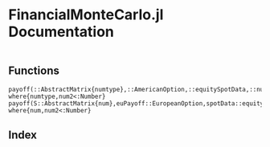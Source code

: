 # FinancialMonteCarlo.jl Documentation

```@contents
```

## Functions

```@docs
payoff(::AbstractMatrix{numtype},::AmericanOption,::equitySpotData,::num2) where{numtype,num2<:Number}
payoff(S::AbstractMatrix{num},euPayoff::EuropeanOption,spotData::equitySpotData,T1::num2=euPayoff.T) where{num,num2<:Number}
```

## Index

```@index
```